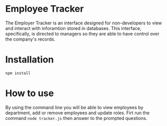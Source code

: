 
# Employee Tracker 
 The Employer Tracker is an interface designed for non-developers to view and interact with inforamtion stored in databases. This interface, specifically, is directed to managers so they are able to have control over the company's records.
# Installation 
 `npm install`   
# How to use 
 By using the command line you will be able to view employees by department, add or remove employees and update roles. Firt run the command `node tracker.js` then answer to the prompted questions.
 
